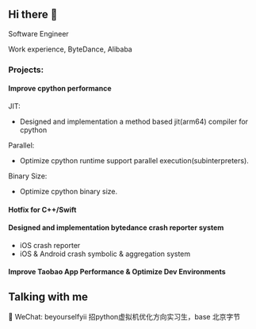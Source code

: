 
## Hi there 👋

Software Engineer 

Work experience, ByteDance, Alibaba

### Projects:
#### Improve cpython performance
JIT:
- Designed and implementation a method based jit(arm64) compiler for cpython

Parallel:
- Optimize cpython runtime support parallel execution(subinterpreters).

Binary Size:
- Optimize cpython binary size.

#### Hotfix for C++/Swift

#### Designed and implementation bytedance crash reporter system
- iOS crash reporter
- iOS & Android crash symbolic & aggregation system

#### Improve Taobao App Performance & Optimize Dev Environments



## Talking with me
💬 WeChat: beyourselfyii
招python虚拟机优化方向实习生，base 北京字节
